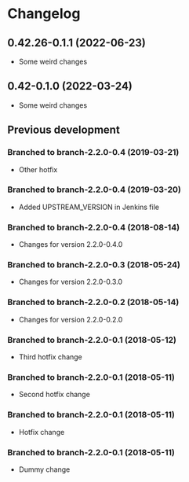 # Changelog


## 0.42.26-0.1.1 (2022-06-23)

* Some weird changes

## 0.42-0.1.0 (2022-03-24)

* Some weird changes

## Previous development

### Branched to branch-2.2.0-0.4 (2019-03-21)

* Other hotfix

### Branched to branch-2.2.0-0.4 (2019-03-20)

* Added UPSTREAM_VERSION in Jenkins file

### Branched to branch-2.2.0-0.4 (2018-08-14)

* Changes for version 2.2.0-0.4.0

### Branched to branch-2.2.0-0.3 (2018-05-24)

* Changes for version 2.2.0-0.3.0

### Branched to branch-2.2.0-0.2 (2018-05-14)

* Changes for version 2.2.0-0.2.0

### Branched to branch-2.2.0-0.1 (2018-05-12)

* Third hotfix change

### Branched to branch-2.2.0-0.1 (2018-05-11)

* Second hotfix change

### Branched to branch-2.2.0-0.1 (2018-05-11)

* Hotfix change

### Branched to branch-2.2.0-0.1 (2018-05-11)

* Dummy change
